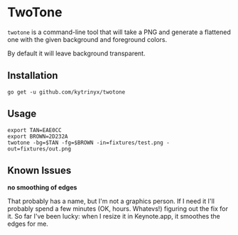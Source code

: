 # TwoTone

`twotone` is a command-line tool that will take a PNG and generate a flattened one
with the given background and foreground colors.

By default it will leave background transparent.

## Installation

```
go get -u github.com/kytrinyx/twotone
```

## Usage

```
export TAN=EAE0CC
export BROWN=2D232A
twotone -bg=$TAN -fg=$BROWN -in=fixtures/test.png -out=fixtures/out.png
```

## Known Issues

**no smoothing of edges**

That probably has a name, but I'm not a graphics person. If I need it I'll probably spend a few minutes (OK, hours. Whatevs!) figuring out the fix for it. So far I've been lucky: when I resize it in Keynote.app, it smoothes the edges for me.
